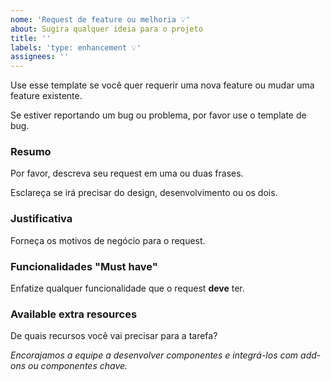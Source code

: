 ```yaml
---
nome: 'Request de feature ou melhoria 💡'
about: Sugira qualquer ideia para o projeto
title: ''
labels: 'type: enhancement 💡'
assignees: ''
---
```


Use esse template se você quer requerir uma nova feature ou mudar uma 
feature existente.

Se estiver reportando um bug ou problema, por favor use o template de bug.

### Resumo

Por favor, descreva seu request em uma ou duas frases.

Esclareça se irá precisar do design, desenvolvimento ou os dois.

### Justificativa

Forneça os motivos de negócio para o request.

### Funcionalidades "Must have"

Enfatize qualquer funcionalidade que o request __deve__ ter.

### Available extra resources

De quais recursos você vai precisar para a tarefa?

_Encorajamos a equipe a desenvolver componentes e integrá-los com add-ons ou componentes chave._
